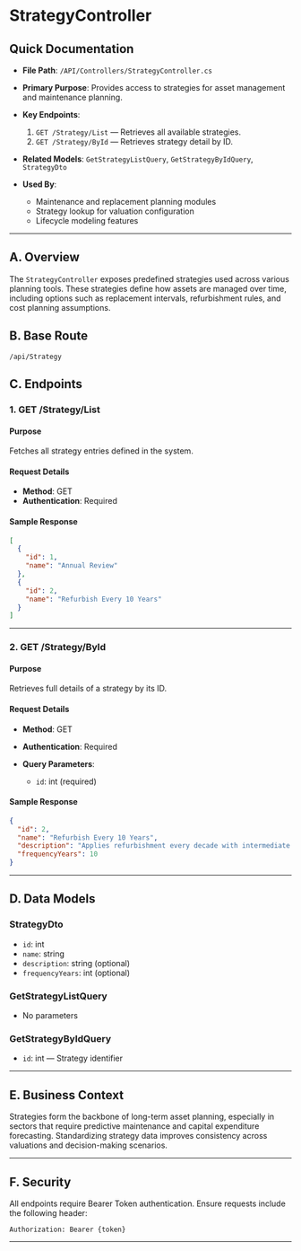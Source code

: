# StrategyController

## Quick Documentation

* **File Path**: `/API/Controllers/StrategyController.cs`
* **Primary Purpose**: Provides access to strategies for asset management and maintenance planning.
* **Key Endpoints**:

  1. `GET /Strategy/List` — Retrieves all available strategies.
  2. `GET /Strategy/ById` — Retrieves strategy detail by ID.
* **Related Models**: `GetStrategyListQuery`, `GetStrategyByIdQuery`, `StrategyDto`
* **Used By**:

  * Maintenance and replacement planning modules
  * Strategy lookup for valuation configuration
  * Lifecycle modeling features

---

## A. Overview

The `StrategyController` exposes predefined strategies used across various planning tools. These strategies define how assets are managed over time, including options such as replacement intervals, refurbishment rules, and cost planning assumptions.

## B. Base Route

```
/api/Strategy
```

## C. Endpoints

### 1. GET /Strategy/List

#### Purpose

Fetches all strategy entries defined in the system.

#### Request Details

* **Method**: GET
* **Authentication**: Required

#### Sample Response

```json
[
  {
    "id": 1,
    "name": "Annual Review"
  },
  {
    "id": 2,
    "name": "Refurbish Every 10 Years"
  }
]
```

---

### 2. GET /Strategy/ById

#### Purpose

Retrieves full details of a strategy by its ID.

#### Request Details

* **Method**: GET
* **Authentication**: Required
* **Query Parameters**:

  * `id`: int (required)

#### Sample Response

```json
{
  "id": 2,
  "name": "Refurbish Every 10 Years",
  "description": "Applies refurbishment every decade with intermediate reviews.",
  "frequencyYears": 10
}
```

---

## D. Data Models

### StrategyDto

* `id`: int
* `name`: string
* `description`: string (optional)
* `frequencyYears`: int (optional)

### GetStrategyListQuery

* No parameters

### GetStrategyByIdQuery

* `id`: int — Strategy identifier

---

## E. Business Context

Strategies form the backbone of long-term asset planning, especially in sectors that require predictive maintenance and capital expenditure forecasting. Standardizing strategy data improves consistency across valuations and decision-making scenarios.

---

## F. Security

All endpoints require Bearer Token authentication. Ensure requests include the following header:

```
Authorization: Bearer {token}
```

---
